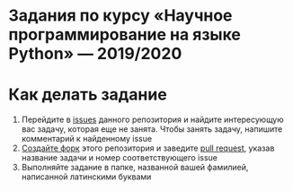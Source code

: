 # Задания по курсу «Научное программирование на языке Python» — 2019/2020

# Как делать задание

1. Перейдите в [issues](./issues/) данного репозитория и найдите интересующую вас задачу, которая еще не занята. Чтобы занять задачу, напишите комментарий к найденному issue
2. [Создайте форк](https://github.com/hombit/sai-tasks2019/fork) этого репозитория и заведите [pull request](./pulls/), указав название задачи и номер соответствующего issue
3. Выполняйте задание в папке, названной вашей фамилией, написанной латинскими буквами
